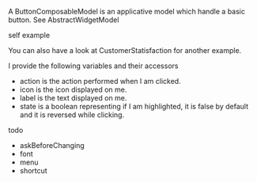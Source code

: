 A ButtonComposableModel is an applicative model which handle a basic button.
See AbstractWidgetModel

self example

You can also have a look at CustomerStatisfaction for another example.

I provide the following variables and their accessors
- action is the action performed when I am clicked.
- icon is the icon displayed on me.
- label is the text displayed on me.
- state is a boolean representing if I am highlighted, it is false by default and it is reversed while clicking.

todo
- askBeforeChanging
- font
- menu
- shortcut